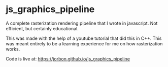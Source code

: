 # js_graphics_pipeline
A complete rasterization rendering pipeline that I wrote in javascript. Not efficient, but certainly educational.

This was made with the help of a youtube tutorial that did this in C++. This was meant entirely to be a learning experience for me on how rasterization works.

Code is live at: https://jorbon.github.io/js_graphics_pipeline
